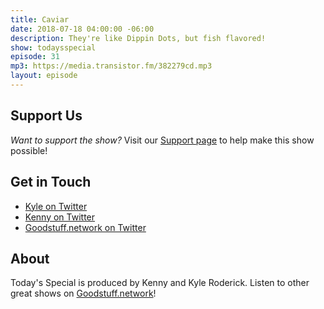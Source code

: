 ```yaml
---
title: Caviar
date: 2018-07-18 04:00:00 -06:00
description: They're like Dippin Dots, but fish flavored!
show: todaysspecial
episode: 31
mp3: https://media.transistor.fm/382279cd.mp3
layout: episode
---
```


## Support Us
*Want to support the show?* Visit our [Support page](https://goodstuff.network/support) to help make this show possible!

## Get in Touch
- [Kyle on Twitter](http://twitter.com/dogburps)
- [Kenny on Twitter](http://twitter.com/kennyroderick_)
- [Goodstuff.network on Twitter](http://twitter.com/goodstufffm)

## About
Today's Special is produced by Kenny and Kyle Roderick. Listen to other great shows on [Goodstuff.network](http://goodstuff.network/shows)!
